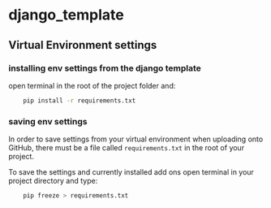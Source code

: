 # django_template


## Virtual Environment settings

### installing env settings from the django template
open terminal in the root of the project folder and:

```bash
    pip install -r requirements.txt
```

### saving env settings
In order to save settings from your virtual environment when uploading onto GitHub, there must be a file called `requirements.txt` in the root of your project.

To save the settings and currently installed add ons open terminal in your project directory and type:

```bash
    pip freeze > requirements.txt
```